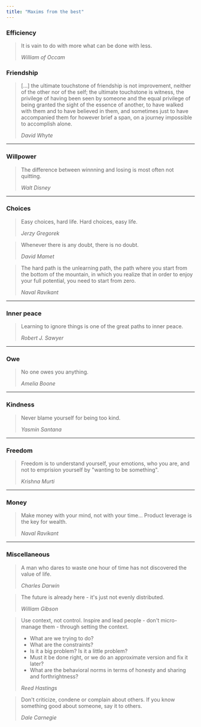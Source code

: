 ```yaml
---
title: "Maxims from the best"
---
```


### Efficiency

> It is vain to do with more what can be done with less.
> 
> _William of Occam_

### Friendship

> [...] the ultimate touchstone of friendship is not improvement, neither of the other nor of the self; the ultimate touchstone is witness, the privilege of having been seen by someone and the equal privilege of being granted the sight of the essence of another, to have walked with them and to have believed in them, and sometimes just to have accompanied them for however brief a span, on a journey impossible to accomplish alone.
> 
> _David Whyte_

---

### Willpower

> The difference between winnning and losing is most often not quitting.
>
> _Walt Disney_

---

### Choices

> Easy choices, hard life. Hard choices, easy life.
>
> _Jerzy Gregorek_

> Whenever there is any doubt, there is no doubt.
>
> _David Mamet_

> The hard path is the unlearning path, the path where you start from the bottom of the mountain, in which you realize that in order to enjoy your full potential, you need to start from zero.
>
> _Naval Ravikant_

---

### Inner peace

> Learning to ignore things is one of the great paths to inner peace.
>
> _Robert J. Sawyer_

---

### Owe

> No one owes you anything.
>
> _Amelia Boone_

---

### Kindness

> Never blame yourself for being too kind.
>
> _Yasmin Santana_

---

### Freedom

> Freedom is to understand yourself, your emotions, who you are, and not to emprision yourself by "wanting to be something".
>
> _Krishna Murti_

---

### Money

> Make money with your mind, not with your time... Product leverage is the key for wealth.
>
> _Naval Ravikant_

---

### Miscellaneous

> A man who dares to waste one hour of time has not discovered the value of life.
>
> _Charles Darwin_

> The future is already here - it's just not evenly distributed.
>
> _William Gibson_

> Use context, not control. Inspire and lead people - don't micro-manage them - through setting the context.
>
> - What are we trying to do?
> - What are the constraints?
> - Is it a big problem? Is it a little problem?
> - Must it be done right, or we do an approximate version and fix it later?
> - What are the behavioral norms in terms of honesty and sharing and forthrightness?
>
> _Reed Hastings_

> Don't criticize, condene or complain about others. If you know something good about someone, say it to others.
>
> _Dale Carnegie_
